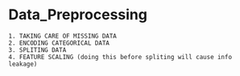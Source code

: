 # Data_Preprocessing
	1. TAKING CARE OF MISSING DATA 
	2. ENCODING CATEGORICAL DATA 
  	3. SPLITING DATA 
	4. FEATURE SCALING (doing this before spliting will cause info leakage)  
